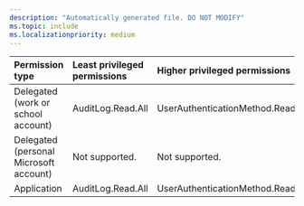```yaml
---
description: "Automatically generated file. DO NOT MODIFY"
ms.topic: include
ms.localizationpriority: medium
---
```


|Permission type|Least privileged permissions|Higher privileged permissions|
|:---|:---|:---|
|Delegated (work or school account)|AuditLog.Read.All|UserAuthenticationMethod.Read.All|
|Delegated (personal Microsoft account)|Not supported.|Not supported.|
|Application|AuditLog.Read.All|UserAuthenticationMethod.Read.All|

